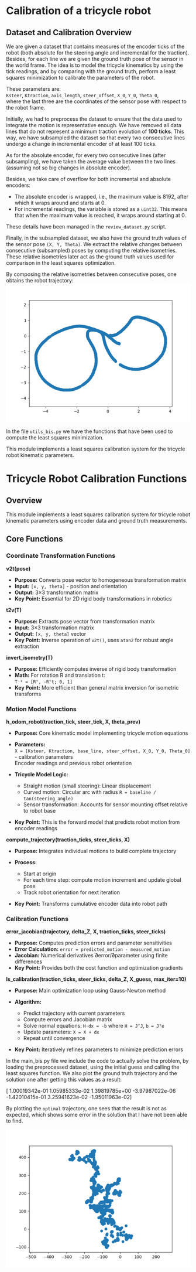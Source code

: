 # Calibration of a tricycle robot

<!-- We are given a dataset that contains measures of the encoder ticks of the robot (both absolute for the steering angle and incremental for the traction). Besides, for each line we are given the ground truth pose of the sensor in the world frame. The idea is to model the tricycle cinematics by usign the tick readings, and by comparing with the ground truth, perform a least squares minimization to calibrate the parameters of the robot. 

These parameters are: Ksteer Ktraction axis_length steer_offset, X_0, Y_0, Theta_0, where the last three are the coords of the sensor pose with respect to the robot frame.

Initially, we had to preprocess the dataset to ensure that the data used to integrate the motion is representative enough. We have removed all data lines that do not represent a minimum traction evolution of 100 ticks. This way, we have subsampled the dataset so that every two consecutive lines undergo a change in incremental encoder of at least 100 data. As for the absolute encoder, for every two consecutive lines (after subsampling), we have taken the average value between the two of the lines (assuming not so big changes in absolute encoder). Besides, we take care of overfloaw for bot incremental and absolute, where in the dataset, absolute encoder is wrapped so to say, i.e, the maximum value is 8192, after which it wraps around and starts at 0. Similarly, for incremental readings it occurs that the variable is stored in a uint32. This means that when the maximum value is reached, the values wrap around starting at 0. This details have been managed in the review_dataset.py. Finally, in the subsampled dataset, we also have the ground truth values of the sensor pose (X,Y,Theta). We extract the relative changes between consecutive (subsampled) poses, by computing the relative isometries. This will later on act as ground truth value used to compare with in least squares optimization.

By composing the relative isometries between consecutive poses, one gets this robot trajectory:
![Alt text](images/Figure_1.png)

In the file utils_bis.py we have the functions that have been used to compute the least squares minimization. -->

## Dataset and Calibration Overview

We are given a dataset that contains measures of the encoder ticks of the robot (both absolute for the steering angle and incremental for the traction). Besides, for each line we are given the ground truth pose of the sensor in the world frame. The idea is to model the tricycle kinematics by using the tick readings, and by comparing with the ground truth, perform a least squares minimization to calibrate the parameters of the robot.

These parameters are:  
`Ksteer`, `Ktraction`, `axis_length`, `steer_offset`, `X_0`, `Y_0`, `Theta_0`,  
where the last three are the coordinates of the sensor pose with respect to the robot frame.

Initially, we had to preprocess the dataset to ensure that the data used to integrate the motion is representative enough. We have removed all data lines that do not represent a minimum traction evolution of **100 ticks**. This way, we have subsampled the dataset so that every two consecutive lines undergo a change in incremental encoder of at least 100 ticks.  

As for the absolute encoder, for every two consecutive lines (after subsampling), we have taken the average value between the two lines (assuming not so big changes in absolute encoder).  

Besides, we take care of overflow for both incremental and absolute encoders:  
- The absolute encoder is wrapped, i.e., the maximum value is 8192, after which it wraps around and starts at 0.  
- For incremental readings, the variable is stored as a `uint32`. This means that when the maximum value is reached, it wraps around starting at 0.  

These details have been managed in the `review_dataset.py` script.  

Finally, in the subsampled dataset, we also have the ground truth values of the sensor pose `(X, Y, Theta)`. We extract the relative changes between consecutive (subsampled) poses by computing the relative isometries. These relative isometries later act as the ground truth values used for comparison in the least squares optimization.

By composing the relative isometries between consecutive poses, one obtains the robot trajectory:  
![Robot Trajectory](images/Figure_1.png)

In the file `utils_bis.py` we have the functions that have been used to compute the least squares minimization.


This module implements a least squares calibration system for the tricycle robot kinematic parameters.

# Tricycle Robot Calibration Functions

## Overview
This module implements a least squares calibration system for tricycle robot kinematic parameters using encoder data and ground truth measurements.

## Core Functions

### Coordinate Transformation Functions

**v2t(pose)**  
- **Purpose:** Converts pose vector to homogeneous transformation matrix  
- **Input:** `[x, y, theta]` - position and orientation  
- **Output:** 3×3 transformation matrix  
- **Key Point:** Essential for 2D rigid body transformations in robotics  

**t2v(T)**  
- **Purpose:** Extracts pose vector from transformation matrix  
- **Input:** 3×3 transformation matrix  
- **Output:** `[x, y, theta]` vector  
- **Key Point:** Inverse operation of `v2t()`, uses `atan2` for robust angle extraction  

**invert_isometry(T)**  
- **Purpose:** Efficiently computes inverse of rigid body transformation  
- **Math:** For rotation R and translation t:  
  `T⁻¹ = [Rᵀ, -Rᵀt; 0, 1]`  
- **Key Point:** More efficient than general matrix inversion for isometric transforms  

### Motion Model Functions

**h_odom_robot(traction_tick, steer_tick, X, theta_prev)**  
- **Purpose:** Core kinematic model implementing tricycle motion equations  
- **Parameters:**  
  `X = [Ksteer, Ktraction, base_line, steer_offset, X_0, Y_0, Theta_0]` - calibration parameters  
  Encoder readings and previous robot orientation  

- **Tricycle Model Logic:**  
  - Straight motion (small steering): Linear displacement  
  - Curved motion: Circular arc with radius `R = baseline / tan(steering_angle)`  
  - Sensor transformation: Accounts for sensor mounting offset relative to robot base  

- **Key Point:** This is the forward model that predicts robot motion from encoder readings  

**compute_trajectory(traction_ticks, steer_ticks, X)**  
- **Purpose:** Integrates individual motions to build complete trajectory  
- **Process:**  
  - Start at origin  
  - For each time step: compute motion increment and update global pose  
  - Track robot orientation for next iteration  

- **Key Point:** Transforms cumulative encoder data into robot path  

### Calibration Functions

**error_jacobian(trajectory, delta_Z, X, traction_ticks, steer_ticks)**  
- **Purpose:** Computes prediction errors and parameter sensitivities  
- **Error Calculation:** `error = predicted_motion - measured_motion`  
- **Jacobian:** Numerical derivatives ∂error/∂parameter using finite differences  
- **Key Point:** Provides both the cost function and optimization gradients  

**ls_calibration(traction_ticks, steer_ticks, delta_Z, X_guess, max_iter=10)**  
- **Purpose:** Main optimization loop using Gauss-Newton method  
- **Algorithm:**  
  - Predict trajectory with current parameters  
  - Compute errors and Jacobian matrix  
  - Solve normal equations: `H·dx = -b` where `H = JᵀJ`, `b = Jᵀe`  
  - Update parameters: `X = X + dx`  
  - Repeat until convergence  

- **Key Point:** Iteratively refines parameters to minimize prediction errors  

In the main_bis.py file we include the code to actually solve the problem, by loading the preprocessed dataset, using the initial guess and calling the least squares function. We also plot the ground truth trajectory and the solution one after getting this values as a result:

[ 1.00019342e-01  1.05985333e-02  1.39819785e+00 -3.97987022e-06
 -1.42010415e-01  3.25941623e-02 -1.95011963e-02]

 By plotting the `optimal` trajectory, one sees that the result is not as expected, which shows some error in the solution that I have not been able to find.

 ![Solution trajectory](images/solution.png)
